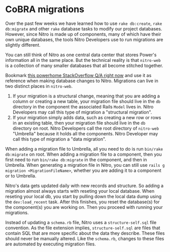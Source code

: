 # CoBRA migrations

Over the past few weeks we have learned how to use `rake db:create`, `rake db:migrate` and other `rake` database tasks to modify our project databases. However, since Nitro is made up of components, many of which have their own unique databases, the tools Nitro Developers use to run migrations are slightly different.

You can still think of Nitro as one central data center that stores Power's information all in the same place. But the technical reality is that `nitro-web` is a collection of many smaller databases that all become stitched together.

Bookmark [this powerhome StackOverflow Q/A right now](https://stackoverflow.com/c/powerhome/questions/114) and use it as reference when making database changes to Nitro. Migrations can live in two distinct places in `nitro-web`.

1. If your migration is a structural change, meaning that you are adding a column or creating a new table, your migration file should live in the `db` directory in the component the associated Rails `Model` lives in. Nitro Developers may call this type of migration a "structural migration".
1. If your migration simply adds data, such as creating a new row or rows in an existing table, then your migration file should live in the `db` directory on root. Nitro Developers call the root directory of `nitro-web` "Umbrella" because it holds all the components. Nitro Developer may call this type of migration a "data migration".

When adding a migration file to Umbrella, all you need to do is run `bin/rake db:migrate` on root. When adding a migration file to a component, then you first need to run `bin/rake db:migrate` in the component, and then in Umbrella. When generating a migration file in Nitro, you can still use `rails g migration <MigrationFileName>`, whether you are adding it to a component or to Umbrella.

Nitro's data gets updated daily with new records and structure. So adding a migration almost always starts with reseting your local database. When reseting your local db, you start by pulling down the local data dump using the `dev:load_recent` task. After this finishes, you reset the database(s) for the component(s) you are working on. Then you proceed with running your migrations.

Instead of updating a `schema.rb` file, Nitro uses a `structure-self.sql` file convention. As the file extension implies, `structure-self.sql` are files that contain SQL that are more specific about the data they describe. These files should never be manually altered. Like the `schema.rb`, changes to these files are automated by executing migration files.
